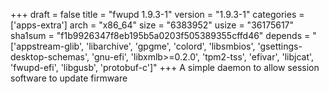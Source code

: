 +++
draft = false
title = "fwupd 1.9.3-1"
version = "1.9.3-1"
categories = ['apps-extra']
arch = "x86_64"
size = "6383952"
usize = "36175617"
sha1sum = "f1b9926347f8eb195b5a0203f505389355cffd46"
depends = "['appstream-glib', 'libarchive', 'gpgme', 'colord', 'libsmbios', 'gsettings-desktop-schemas', 'gnu-efi', 'libxmlb>=0.2.0', 'tpm2-tss', 'efivar', 'libjcat', 'fwupd-efi', 'libgusb', 'protobuf-c']"
+++
A simple daemon to allow session software to update firmware